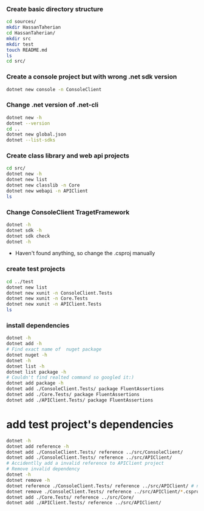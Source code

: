 ### Create basic directory structure
```bash
cd sources/
mkdir HassanTaherian
cd HassanTaherian/
mkdir src
mkdir test
touch README.md
ls
cd src/
```
### Create a console project but with wrong .net sdk version
```bash
dotnet new console -n ConsoleClient
```

### Change .net version of .net-cli
```bash
dotnet new -h
dotnet --version
cd ..
dotnet new global.json
dotnet --list-sdks
```

### Create class library and web api projects
```bash
cd src/
dotnet new -h
dotnet new list
dotnet new classlib -n Core
dotnet new webapi -n APIClient
ls
```

### Change ConsoleClient TragetFramework
```bash
dotnet -h
dotnet sdk -h
dotnet sdk check
dotnet -h
```
- Haven't found anything, so change the .csproj manually

### create test projects
```bash
cd ../test
dotnet new list
dotnet new xunit -n ConsoleClient.Tests
dotnet new xunit -n Core.Tests
dotnet new xunit -n APIClient.Tests
ls
```

### install dependencies
```bash
dotnet -h
dotnet add -h
# Find exact name of  nuget package
dotnet nuget -h
dotnet -h
dotnet list -h
dotnet list package -h
# Couldn't find realted command so googled it:)
dotnet add package -h
dotnet add ./ConsoleClient.Tests/ package FluentAssertions
dotnet add ./Core.Tests/ package FluentAssertions
dotnet add ./APIClient.Tests/ package FluentAssertions
```
# add test project's dependencies
```bash
dotnet -h
dotnet add reference -h
dotnet add ./ConsoleClient.Tests/ reference ../src/ConsoleClient/
dotnet add ./ConsoleClient.Tests/ reference ../src/APIClient/
# Accidentlly add a invalid reference to APIClient project
# Remove invalid dependency
dotnet -h
dotnet remove -h
dotnet reference ./ConsoleClient.Tests/ reference ../src/APIClient/ # not working!
dotnet remove ./ConsoleClient.Tests/ reference ../src/APIClient/*.csproj
dotnet add ./Core.Tests/ reference ../src/Core/
dotnet add ./APIClient.Tests/ reference ../src/APIClient/
```